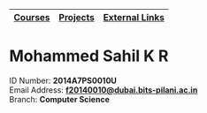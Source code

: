 |[Courses](page_b.md)| [Projects](page_c.md) | [External Links](page_d.md) |
|--------------------|-----------------------|-----------------------------|

Mohammed Sahil K R
==================
ID Number: **2014A7PS0010U**  
Email Address: **f20140010@dubai.bits-pilani.ac.in**  
Branch: **Computer Science**

